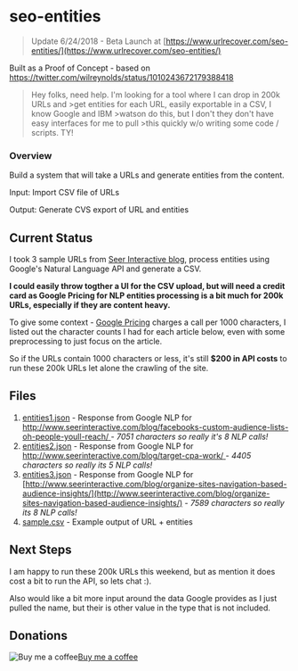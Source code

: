 # seo-entities

>Update 6/24/2018 - Beta Launch at [https://www.urlrecover.com/seo-entities/](https://www.urlrecover.com/seo-entities/)

Built as a Proof of Concept - based on https://twitter.com/wilreynolds/status/1010243672179388418

>Hey folks, need help. I'm looking for a tool where I can drop in 200k URLs and >get entities for each URL, easily exportable in a CSV, I know Google and IBM >watson do this, but I don't they don't have easy interfaces for me to pull >this quickly w/o writing some code / scripts. TY!

### Overview

Build a system that will take a URLs and generate entities from the content.

Input: Import CSV file of URLs

Output: Generate CVS export of URL and entities

## Current Status

I took 3 sample URLs from [Seer Interactive blog](http://www.seerinteractive.com/blog/), process entities using Google's Natural Language API and generate a CSV.

**I could easily throw togther a UI for the CSV upload, but will need a credit card as Google Pricing for NLP entities processing is a bit much for 200k URLs, especially if they are content heavy.**

To give some context - [Google Pricing](https://cloud.google.com/natural-language/pricing) charges a call per 1000 characters, I listed out the character counts I had for each article below, even with some preprocessing to just focus on the article.   

So if the URLs contain 1000 characters or less, it's still **$200 in API costs** to run these 200k URLs let alone the crawling of the site.

## Files
1. [entities1.json](entities1.json) - Response from Google NLP for [http://www.seerinteractive.com/blog/facebooks-custom-audience-lists-oh-people-youll-reach/
](http://www.seerinteractive.com/blog/facebooks-custom-audience-lists-oh-people-youll-reach/) - *7051 characters so really it's 8 NLP calls!*
2. [entities2.json](entities2.json) - Response from Google NLP for [http://www.seerinteractive.com/blog/target-cpa-work/
](http://www.seerinteractive.com/blog/target-cpa-work/) - *4405 characters so really its 5 NLP calls!*
3. [entities3.json](entities3.json) - Response from Google NLP for [http://www.seerinteractive.com/blog/organize-sites-navigation-based-audience-insights/](http://www.seerinteractive.com/blog/organize-sites-navigation-based-audience-insights/) - *7589 characters so really its 8 NLP calls!*
4. [sample.csv](sample.csv) - Example output of URL + entities


## Next Steps

I am happy to run these 200k URLs this weekend, but as mention it does cost a bit to run the API, so lets chat :).

Also would like a bit more input around the data Google provides as I just pulled the name, but their is other value in the type that is not included.



## Donations

![Buy me a coffee](https://www.buymeacoffee.com/assets/img/BMC-btn-logo.svg)[Buy me a coffee](https://www.buymeacoffee.com/johnmurch)
